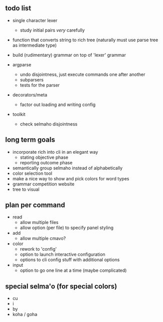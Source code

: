 ## todo list
- single character lexer
  - study initial pairs *very* carefully

- function that converts string to rich tree (naturally must use parse tree as intermediate type)

- build (rudimentary) grammar on top of 'lexer' grammar

- argparse
  - undo disjointness, just execute commands one after another
  - subparsers
  - tests for the parser

- decorators/meta
  - factor out loading and writing config

- toolkit
  - check selmaho disjointness


## long term goals
- incorporate rich into cli in an elegant way
  - stating objective phase
  - reporting outcome phase
- semantically group selmaho instead of alphabetically
- color selection tool
- make a nice way to show and pick colors for word types
- grammar competition website
- tree to visual

## plan per command
 - read
   - allow multiple files
   - allow option (per file) to specify panel styling
 - add
   - allow multiple cmavo?
 - color
   - rework to 'config'
   - option to launch interactive configuration
   - options to cli config stuff with additional options
 - input
   - option to go one line at a time (maybe complicated)



## special selma'o (for special colors)
- cu
- i
- by
- koha / goha
